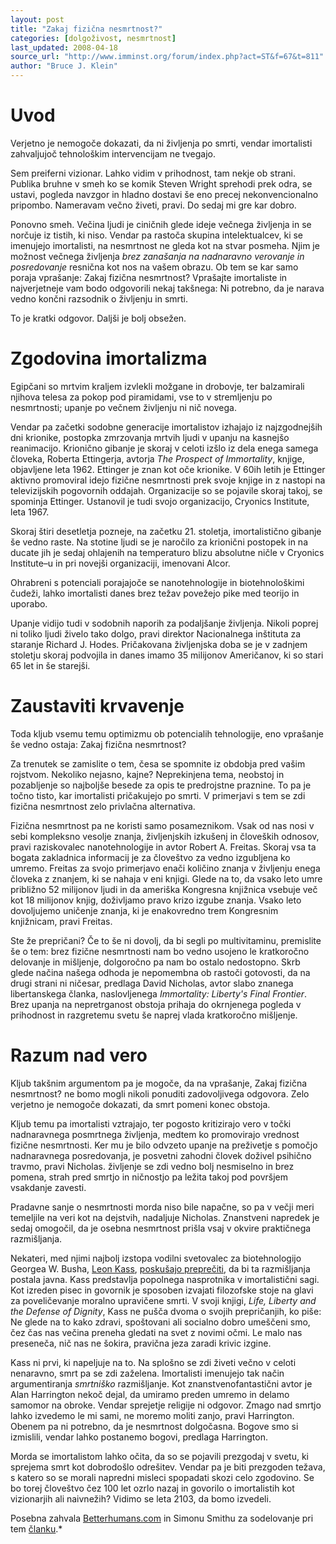 ```yaml
---
layout: post
title: "Zakaj fizična nesmrtnost?"
categories: [dolgoživost, nesmrtnost]
last_updated: 2008-04-18
source_url: "http://www.imminst.org/forum/index.php?act=ST&f=67&t=811"
author: "Bruce J. Klein"
---
```


# Uvod

Verjetno je nemogoče dokazati, da ni življenja po smrti, vendar imortalisti zahvaljujoč tehnološkim intervencijam ne tvegajo.

Sem preiferni vizionar. Lahko vidim v prihodnost, tam nekje ob strani. Publika bruhne v smeh ko se komik Steven Wright sprehodi prek odra, se ustavi, pogleda navzgor in hladno dostavi še eno precej nekonvencionalno pripombo. Nameravam večno živeti, pravi. Do sedaj mi gre kar dobro.

Ponovno smeh. Večina ljudi je ciničnih glede ideje večnega življenja in se norčuje iz tistih, ki niso. Vendar pa rastoča skupina intelektualcev, ki se imenujejo imortalisti, na nesmrtnost ne gleda kot na stvar posmeha. Njim je možnost večnega življenja *brez zanašanja na nadnaravno verovanje in posredovanje* resnična kot nos na vašem obrazu. Ob tem se kar samo poraja vprašanje: Zakaj fizična nesmrtnost? Vprašajte imortaliste in najverjetneje vam bodo odgovorili nekaj takšnega: Ni potrebno, da je narava vedno končni razsodnik o življenju in smrti.

To je kratki odgovor. Daljši je bolj obsežen.

# Zgodovina imortalizma

Egipčani so mrtvim kraljem izvlekli možgane in drobovje, ter balzamirali njihova telesa za pokop pod piramidami, vse to v stremljenju po nesmrtnosti; upanje po večnem življenju ni nič novega. 

Vendar pa začetki sodobne generacije imortalistov izhajajo iz najzgodnejših dni krionike, postopka zmrzovanja mrtvih ljudi v upanju na kasnejšo reanimacijo. Krionično gibanje je skoraj v celoti izšlo iz dela enega samega človeka, Roberta Ettingerja, avtorja *The Prospect of Immortality*, knjige, objavljene leta 1962. Ettinger je znan kot oče krionike. V 60ih letih je Ettinger aktivno promoviral idejo fizične nesmrtnosti prek svoje knjige in z nastopi na televizijskih pogovornih oddajah. Organizacije so se pojavile skoraj takoj, se spominja Ettinger. Ustanovil je tudi svojo organizacijo, Cryonics Institute, leta 1967.

Skoraj štiri desetletja pozneje, na začetku 21. stoletja, imortalistično gibanje še vedno raste. Na stotine ljudi se je naročilo za krionični postopek in na ducate jih je sedaj ohlajenih na temperaturo blizu absolutne ničle v Cryonics Institute–u in pri novejši organizaciji, imenovani Alcor. 

Ohrabreni s potenciali porajajoče se nanotehnologije in biotehnološkimi čudeži, lahko imortalisti danes brez težav povežejo pike med teorijo in uporabo.

Upanje vidijo tudi v sodobnih naporih za podaljšanje življenja. Nikoli poprej ni toliko ljudi živelo tako dolgo, pravi direktor Nacionalnega inštituta za staranje Richard J. Hodes. Pričakovana življenjska doba se je v zadnjem stoletju skoraj podvojila in danes imamo 35 milijonov Američanov, ki so stari 65 let in še starejši. 

# Zaustaviti krvavenje

Toda kljub vsemu temu optimizmu ob potencialih tehnologije, eno vprašanje še vedno ostaja: Zakaj fizična nesmrtnost?

Za trenutek se zamislite o tem, česa se spomnite iz obdobja pred vašim rojstvom. Nekoliko nejasno, kajne? Neprekinjena tema, neobstoj in pozabljenje so najboljše besede za opis te predrojstne praznine. To pa je točno tisto, kar imortalisti pričakujejo po smrti. V primerjavi s tem se zdi fizična nesmrtnost zelo privlačna alternativa. 

Fizična nesmrtnost pa ne koristi samo posameznikom. Vsak od nas nosi v sebi kompleksno vesolje znanja, življenjskih izkušenj in človeških odnosov, pravi raziskovalec nanotehnologije in avtor Robert A. Freitas. Skoraj vsa ta bogata zakladnica informacij je za človeštvo za vedno izgubljena ko umremo. Freitas za svojo primerjavo enači količino znanja v življenju enega človeka z znanjem, ki se nahaja v eni knjigi. Glede na to, da vsako leto umre približno 52 milijonov ljudi in da ameriška Kongresna knjižnica vsebuje več kot 18 milijonov knjig, doživljamo pravo krizo izgube znanja. Vsako leto dovoljujemo uničenje znanja, ki je enakovredno trem Kongresnim knjižnicam, pravi Freitas.

Ste že prepričani? Če to še ni dovolj, da bi segli po multivitaminu, premislite še o tem: brez fizične nesmrtnosti nam bo vedno usojeno le kratkoročno delovanje in mišljenje, dolgoročno pa nam bo ostalo nedostopno. Skrb glede načina našega odhoda je nepomembna ob rastoči gotovosti, da na drugi strani ni ničesar, predlaga David Nicholas, avtor slabo znanega libertanskega članka, naslovljenega *Immortality: Liberty's Final Frontier*. Brez upanja na nepretrganost obstoja prihaja do okrnjenega pogleda v prihodnost in razgretemu svetu še naprej vlada kratkoročno mišljenje. 

# Razum nad vero

Kljub takšnim argumentom pa je mogoče, da na vprašanje, Zakaj fizična nesmrtnost? ne bomo mogli nikoli ponuditi zadovoljivega odgovora. Zelo verjetno je nemogoče dokazati, da smrt pomeni konec obstoja. 

Kljub temu pa imortalisti vztrajajo, ter pogosto kritizirajo vero v točki nadnaravnega posmrtnega življenja, medtem ko promovirajo vrednost fizične nesmrtnosti. Ker mu je bilo odvzeto upanje na preživetje s pomočjo nadnaravnega posredovanja, je posvetni zahodni človek doživel psihično travmo, pravi Nicholas. življenje se zdi vedno bolj nesmiselno in brez pomena, strah pred smrtjo in ničnostjo pa ležita takoj pod površjem vsakdanje zavesti.

Pradavne sanje o nesmrtnosti morda niso bile napačne, so pa v večji meri temeljile na veri kot na dejstvih, nadaljuje Nicholas. Znanstveni napredek je sedaj omogočil, da je osebna nesmrtnost prišla vsaj v okvire praktičnega razmišljanja. 

Nekateri, med njimi najbolj izstopa vodilni svetovalec za biotehnologijo Georgea W. Busha, [Leon Kass][1], [poskušajo preprečiti][2], da bi ta razmišljanja postala javna. Kass predstavlja popolnega nasprotnika v imortalistični sagi. Kot izreden pisec in govornik je sposoben izvajati filozofske stoje na glavi za poveličevanje moralno upravičene smrti. V svoji knjigi, *Life, Liberty and the Defense of Dignity*, Kass ne pušča dvoma o svojih prepričanjih, ko piše: Ne glede na to kako zdravi, spoštovani ali socialno dobro umeščeni smo, čez čas nas večina preneha gledati na svet z novimi očmi. Le malo nas preseneča, nič nas ne šokira, pravična jeza zaradi krivic izgine.

Kass ni prvi, ki napeljuje na to. Na splošno se zdi živeti večno v celoti nenaravno, smrt pa se zdi zaželena. Imortalisti imenujejo tak način argumentiranja *smrtniško* razmišljanje. Kot znanstvenofantastični avtor je Alan Harrington nekoč dejal, da umiramo preden umremo in delamo samomor na obroke. Vendar sprejetje religije ni odgovor. Zmago nad smrtjo lahko izvedemo le mi sami, ne moremo moliti zanjo, pravi Harrington. Obenem pa ni potrebno, da je nesmrtnost dolgočasna. Bogove smo si izmislili, vendar lahko postanemo bogovi, predlaga Harrington.

Morda se imortalistom lahko očita, da so se pojavili prezgodaj v svetu, ki sprejema smrt kot dobrodošlo odrešitev. Vendar pa je biti prezgoden težava, s katero so se morali napredni misleci spopadati skozi celo zgodovino. Se bo torej človeštvo čez 100 let ozrlo nazaj in govorilo o imortalistih kot vizionarjih ali naivnežih? Vidimo se leta 2103, da bomo izvedeli. 

Posebna zahvala [Betterhumans.com][4] in Simonu Smithu za sodelovanje pri tem [članku][5].*

 [1]: http://www.bioethics.gov/about/kass.html
 [2]: /clanki/ubiti-nesmrtnost/ "Preberi članek—Ubiti nesmrtnost"
 [3]: http://www.imminst.org/ "Spletna stran Imminst.org"
 [4]: http://betterhumans.com "Spletna stran Betterhumans.com"
 [5]: http://www.betterhumans.com/Features/Columns/Guests/column.aspx?articleID=2003-02-02-2 "Izvirni članek"